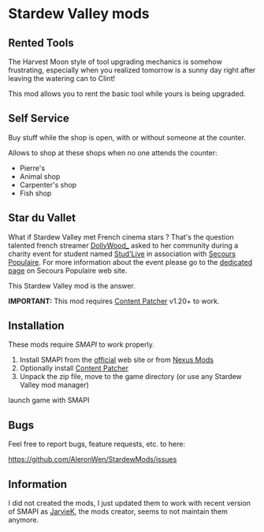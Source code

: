 # Stardew Valley mods

## Rented Tools

The Harvest Moon style of tool upgrading mechanics is somehow frustrating, especially when you realized tomorrow is a sunny day right after leaving the watering can to Clint!

This mod allows you to rent the basic tool while yours is being upgraded.

## Self Service

Buy stuff while the shop is open, with or without someone at the counter.

Allows to shop at these shops when no one attends the counter:

- Pierre's
- Animal shop
- Carpenter's shop
- Fish shop

## Star du Vallet

What if Stardew Valley met French cinema stars ? That's the question talented french streamer [DollyWood_](https://www.twitch.tv/dollywood_) asked to her community during a charity event for student named [Stud'Live](https://studforce.fr/) in association with [Secours Populaire](https://www.secourspopulaire.fr/). For more information about the event please go to the [dedicated page](https://www.secourspopulaire.fr/stud-live-une-operation-solidaire-en-ligne-au-profit-des-etudiants) on Secours Populaire web site.

This Stardew Valley mod is the answer.

**IMPORTANT:** This mod requires [Content Patcher](https://www.nexusmods.com/stardewvalley/mods/1915) v1.20+ to work.

## Installation

These mods require *SMAPI* to work properly.

  1. Install SMAPI from the [official](https://smapi.io/) web site or from [Nexus Mods](https://www.nexusmods.com/stardewvalley/mods/2400)
  2. Optionally install [Content Patcher](https://www.nexusmods.com/stardewvalley/mods/1915)
  3. Unpack the zip file, move to the game directory (or use any Stardew Valley mod manager)

launch game with SMAPI

## Bugs

Feel free to report bugs, feature requests, etc. to here:

https://github.com/AleronWen/StardewMods/issues

## Information

I did not created the mods, I just updated them to work with recent version of SMAPI as [JarvieK](https://github.com/Jarvie8176), the mods creator, seems to not maintain them anymore.
